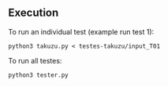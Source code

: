## Execution
To run an individual test (example run test 1):

```
python3 takuzu.py < testes-takuzu/input_T01
```

To run all testes:

```
python3 tester.py
```
